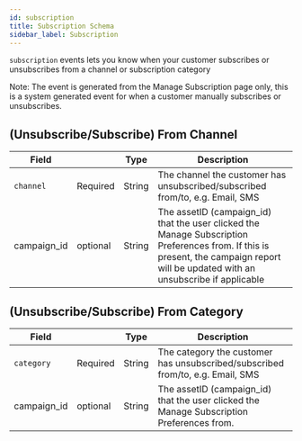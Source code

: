 ```yaml
---
id: subscription
title: Subscription Schema
sidebar_label: Subscription
---
```


`subscription` events lets you know when your customer subscribes or unsubscribes from a channel or subscription category

Note: The event is generated from the Manage Subscription page only, this is a system generated event for when a customer manually subscribes or unsubscribes.

## (Unsubscribe/Subscribe) From Channel

| Field       |          | Type   | Description                                                  |
| ----------- | -------- | ------ | ------------------------------------------------------------ |
| `channel`   | Required | String | The channel the customer has unsubscribed/subscribed from/to, e.g. Email, SMS |
| campaign_id | optional | String | The assetID (campaign_id) that the user clicked the Manage Subscription Preferences from. If this is present, the campaign report will be updated with an unsubscribe if applicable |

## (Unsubscribe/Subscribe) From Category

| Field       |          | Type   | Description                                                  |
| ----------- | -------- | ------ | ------------------------------------------------------------ |
| `category`  | Required | String | The category the customer has unsubscribed/subscribed from/to, e.g. Email, SMS |
| campaign_id | optional | String | The assetID (campaign_id) that the user clicked the Manage Subscription Preferences from. |

